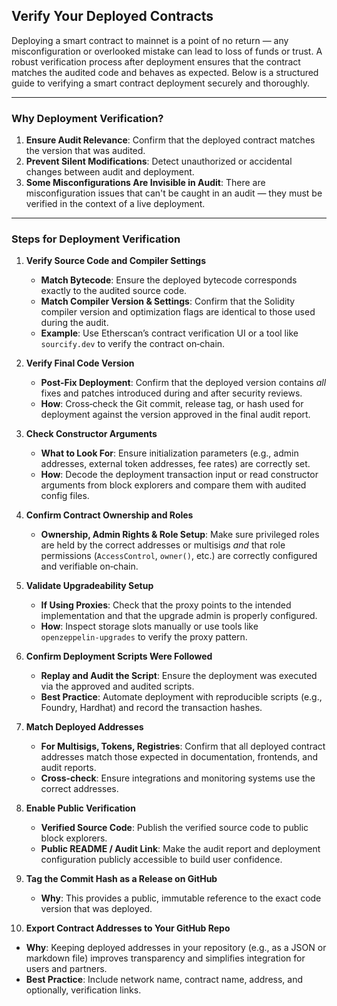 ## Verify Your Deployed Contracts

Deploying a smart contract to mainnet is a point of no return — any misconfiguration or overlooked mistake can lead to loss of funds or trust. A robust verification process after deployment ensures that the contract matches the audited code and behaves as expected. Below is a structured guide to verifying a smart contract deployment securely and thoroughly.

---

### Why Deployment Verification?
1. **Ensure Audit Relevance**: Confirm that the deployed contract matches the version that was audited.
2. **Prevent Silent Modifications**: Detect unauthorized or accidental changes between audit and deployment.
3. **Some Misconfigurations Are Invisible in Audit**: There are misconfiguration issues that can't be caught in an audit — they must be verified in the context of a live deployment.

---

### Steps for Deployment Verification

1. **Verify Source Code and Compiler Settings**
   - **Match Bytecode**: Ensure the deployed bytecode corresponds exactly to the audited source code.
   - **Match Compiler Version & Settings**: Confirm that the Solidity compiler version and optimization flags are identical to those used during the audit.
   - **Example**: Use Etherscan’s contract verification UI or a tool like `sourcify.dev` to verify the contract on‑chain.

2. **Verify Final Code Version**
   - **Post‑Fix Deployment**: Confirm that the deployed version contains *all* fixes and patches introduced during and after security reviews.
   - **How**: Cross‑check the Git commit, release tag, or hash used for deployment against the version approved in the final audit report.

3. **Check Constructor Arguments**
   - **What to Look For**: Ensure initialization parameters (e.g., admin addresses, external token addresses, fee rates) are correctly set.
   - **How**: Decode the deployment transaction input or read constructor arguments from block explorers and compare them with audited config files.

4. **Confirm Contract Ownership and Roles**
   - **Ownership, Admin Rights & Role Setup**: Make sure privileged roles are held by the correct addresses or multisigs *and* that role permissions (`AccessControl`, `owner()`, etc.) are correctly configured and verifiable on‑chain.

5. **Validate Upgradeability Setup**
   - **If Using Proxies**: Check that the proxy points to the intended implementation and that the upgrade admin is properly configured.
   - **How**: Inspect storage slots manually or use tools like `openzeppelin‑upgrades` to verify the proxy pattern.

6. **Confirm Deployment Scripts Were Followed**
   - **Replay and Audit the Script**: Ensure the deployment was executed via the approved and audited scripts.
   - **Best Practice**: Automate deployment with reproducible scripts (e.g., Foundry, Hardhat) and record the transaction hashes.

7. **Match Deployed Addresses**
   - **For Multisigs, Tokens, Registries**: Confirm that all deployed contract addresses match those expected in documentation, frontends, and audit reports.
   - **Cross‑check**: Ensure integrations and monitoring systems use the correct addresses.

8. **Enable Public Verification**
   - **Verified Source Code**: Publish the verified source code to public block explorers.
   - **Public README / Audit Link**: Make the audit report and deployment configuration publicly accessible to build user confidence.

9. **Tag the Commit Hash as a Release on GitHub**
   - **Why**: This provides a public, immutable reference to the exact code version that was deployed.

10. **Export Contract Addresses to Your GitHub Repo**
   - **Why**: Keeping deployed addresses in your repository (e.g., as a JSON or markdown file) improves transparency and simplifies integration for users and partners.
   - **Best Practice**: Include network name, contract name, address, and optionally, verification links.
